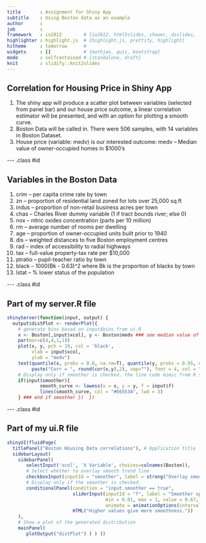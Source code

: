 ```yaml
---
title       : Assignment for Shiny App
subtitle    : Using Boston data as an example
author      : 
job         : 
framework   : io2012        # {io2012, html5slides, shower, dzslides, ...}
highlighter : highlight.js  # {highlight.js, prettify, highlight}
hitheme     : tomorrow      # 
widgets     : []            # {mathjax, quiz, bootstrap}
mode        : selfcontained # {standalone, draft}
knit        : slidify::knit2slides
---
```


## Correlation for Housing Price in Shiny App

1. The shiny app will produce a scatter plot between variables (selected from panel bar) and our house price outcome, a linear correlation estimator will be presented, and with an option for plotting a smooth curve.
2. Boston Data will be called in.  There were 506 samples, with 14 variables in Boston Dataset.
3. House price (variable: medv) is our interested outcome: medv – Median value of owner-occupied homes in $1000’s

--- .class #id 

## Variables in the Boston Data

1. crim  – per capita crime rate by town
2. zn    – proportion of residential land zoned for lots over 25,000 sq.ft
3. indus – proportion of non-retail business acres per town
4. chas  – Charles River dummy variable (1 if tract bounds river; else 0)
5. nox   – nitric oxides concentration (parts per 10 million)
6. rm    – average number of rooms per dwelling
7. age   – proportion of owner-occupied units built prior to 1940
8. dis   – weighted distances to five Boston employment centres
9. rad   – index of accessibility to radial highways
10. tax  – full-value property-tax rate per $10,000
11. ptratio    – pupil-teacher ratio by town
12. black      – 1000(Bk - 0.63)^2 where Bk is the proportion of blacks by town
13. lstat      – % lower status of the population

--- .class #id


## Part of my server.R file


```r
shinyServer(function(input, output) {
  output$distPlot <- renderPlot({
    # generate bins based on input$bins from ui.R
    x <- Boston[,input$xcol], y <- Boston$medv ### see median value of the homes
    par(mar=c(4,4,1,1))
    plot(x, y, pch = 19, col = 'black',
         xlab = input$xcol,
         ylab = "medv")
    text(quantile(x, probs = 0.8, na.rm=T), quantile(y, probs = 0.95, na.rm=T),
         paste("Corr = ", round(cor(x,y),2), sep=""), font = 4, col = "firebrick", cex=1.4, pos = 4)
    # Display only if smoother is checked. the line code mimic from R studio example
    if(input$smoother){
            smooth_curve <- lowess(x = x, y = y, f = input$f)
            lines(smooth_curve, col = "#E6553A", lwd = 3)
    } ### end if smoother })  })
```

--- .class #id 


## Part of my ui.R file


```r
shinyUI(fluidPage(
  titlePanel("Boston Housing Data correlations"), # Application title
  sidebarLayout(
    sidebarPanel(
       selectInput('xcol', 'X Variable', choices=colnames(Boston)),
       # Select whether to overlay smooth trend line
       checkboxInput(inputId = "smoother", label = strong("Overlay smooth trend line"), value = FALSE),
       # Display only if the smoother is checked. 
       conditionalPanel(condition = "input.smoother == true",
                        sliderInput(inputId = "f", label = "Smoother span:",
                                    min = 0.01, max = 1, value = 0.67, step = 0.01,
                                    animate = animationOptions(interval = 100)),
                        HTML("Higher values give more smoothness."))
    ),
    # Show a plot of the generated distribution
    mainPanel(
       plotOutput("distPlot") ) ) ))
```

